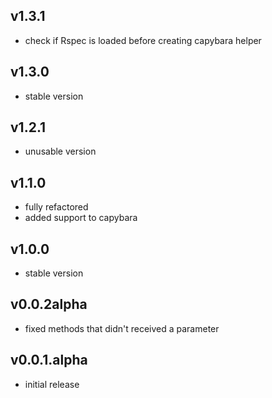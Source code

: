 ## v1.3.1

* check if Rspec is loaded before creating capybara helper

## v1.3.0

* stable version

## v1.2.1

* unusable version

## v1.1.0

* fully refactored
* added support to capybara

## v1.0.0

* stable version

## v0.0.2alpha

* fixed methods that didn't received a parameter

## v0.0.1.alpha

* initial release